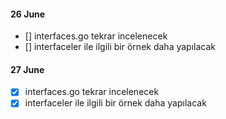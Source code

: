 #### 26 June
- [] interfaces.go tekrar incelenecek
- [] interfaceler ile ilgili bir örnek daha yapılacak

#### 27 June
- [x] interfaces.go tekrar incelenecek
- [x] interfaceler ile ilgili bir örnek daha yapılacak